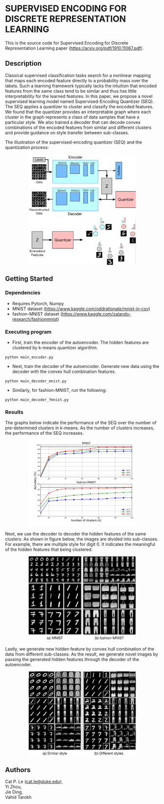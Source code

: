 # SUPERVISED ENCODING FOR DISCRETE REPRESENTATION LEARNING

This is the source code for Supervised Encoding for Discrete Representation Learning paper (https://arxiv.org/pdf/1910.11067.pdf).


## Description

Classical supervised classification tasks search for a nonlinear mapping that maps each encoded feature directly to a probability mass over the labels. Such a learning framework typically lacks the intuition that encoded features from the same class tend to be similar and thus has little interpretability for the learned features. In this paper, we propose a novel supervised learning model named Supervised-Encoding Quantizer (SEQ). The SEQ applies a quantizer to cluster and classify the encoded features. We found that the quantizer provides an interpretable graph where each cluster in the graph represents a class of data samples that have a particular style. We also trained a decoder that can decode convex combinations of the encoded features from similar and different clusters and provide guidance on style transfer between sub-classes.

The illustration of the supervised-encoding quantizer (SEQ) and the quantization process:
<p align="center">
  <img src="images/fig1.jpg" width="350" title="Illustration of the supervised-encoding quantizer (SEQ)">
  <br><img src="images/fig2.jpg" width="350" title="Illustration of the quantization process">
</p>

## Getting Started

### Dependencies

* Requires Pytorch, Numpy
* MNIST dataset (https://www.kaggle.com/oddrationale/mnist-in-csv)
* fashion-MNIST dataset (https://www.kaggle.com/zalando-research/fashionmnist)

### Executing program

* First, train the encoder of the autoencoder. The hidden features are clustered by k-means quantizer algorithm.
```
python main_encoder.py
```
* Next, train the decoder of the autoencoder. Generate new data using the decoder with the convex hull combination features.
```
python main_decoder_mnist.py
```
* Similarly, for fashion-MNIST, run the following:
```
python main_decoder_fmnist.py
```

### Results
The graphs below indicate the performance of the SEQ over the number of pre-determined clusters in k-means. As the number of clusters increases, the performance of the SEQ increases. 
<p align="center">
  <img src="images/fig3.jpg" width="350" title="Performance of SEQ with different architectures">
</p>

Next, we use the decoder to decoder the hidden features of the same clusters. As shown in figure below, the images are divided into sub-classes. For example, there are multiple style for digit 0. It indicates the meaningful of the hidden features that being clustered.
<p align="center">
  <img src="images/fig4.jpg" width="350" title="Sub-classes">
</p>

Lastly, we generate new hidden feature by convex hull combination of the data from different sub-classes. As the result, we generate novel images by passing the generated hidden features through the decoder of the autoencoder.
<p align="center">
  <img src="images/fig5.jpg" width="350" title="Generated Images">
</p>

## Authors

Cat P. Le (cat.le@duke.edu), 
<br>Yi Zhou, 
<br>Jie Ding, 
<br>Vahid Tarokh